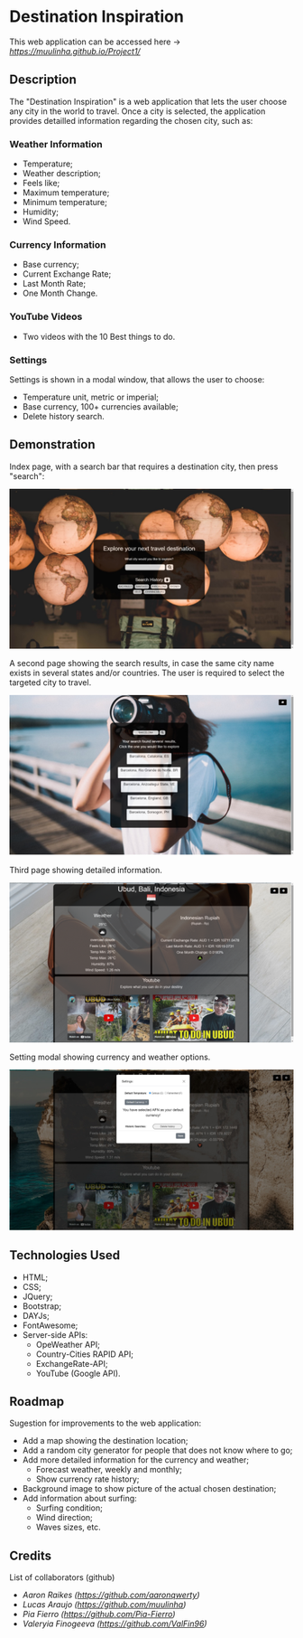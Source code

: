 # **Destination Inspiration**

This web application can be accessed here -> *https://muulinha.github.io/Project1/*

##  **Description**
The "Destination Inspiration" is a web application that lets the user choose any city in the world to travel.
Once a city is selected, the application provides detailled information regarding the chosen city, such as:


### **Weather Information**
* Temperature;
* Weather description;
* Feels like;
* Maximum temperature;
* Minimum temperature;
* Humidity;
* Wind Speed.


### **Currency Information**
* Base currency;
* Current Exchange Rate;
* Last Month Rate;
* One Month Change.


### **YouTube Videos**
* Two videos with the 10 Best things to do.

### **Settings**
Settings is shown in a modal window, that allows the user to choose:
* Temperature unit, metric or imperial;
* Base currency, 100+ currencies available;
* Delete history search.

## **Demonstration**
Index page, with a search bar that requires a destination city, then press "search": 

![Printscreen of the web application](./assets/images/first-page-screenshot.jpg) 

A second page showing the search results, in case the same city name exists in several states and/or countries.
The user is required to select the targeted city to travel.

![Printscreen of the web application](./assets/images/second-page-screenshot.jpg) 


Third page showing detailed information.

![Printscreen of the web application](./assets/images/third-page-screenshot.png) 


Setting modal showing currency and weather options.

![Printscreen of the web application](./assets/images/setting-modal-screenshot.jpg) 

## **Technologies Used**
* HTML;
* CSS;
* JQuery;
* Bootstrap;
* DAYJs;
* FontAwesome;
* Server-side APIs:
    * OpeWeather API;
    * Country-Cities RAPID API;
    * ExchangeRate-API;
    * YouTube (Google API).

## **Roadmap**
Sugestion for improvements to the web application:

* Add a map showing the destination location;
* Add a random city generator for people that does not know where to go;
* Add more detailed information for the currency and weather;
    * Forecast weather, weekly and monthly;
    * Show currency rate history;
* Background image to show picture of the actual chosen destination;
* Add information about surfing:
    * Surfing condition;
    * Wind direction;
    * Waves sizes, etc.



## **Credits**
List of collaborators (github)
* *Aaron Raikes (https://github.com/aaronqwerty)*
* *Lucas Araujo (https://github.com/muulinha)*
* *Pia Fierro (https://github.com/Pia-Fierro)*
* *Valeryia Finogeeva (https://github.com/ValFin96)*